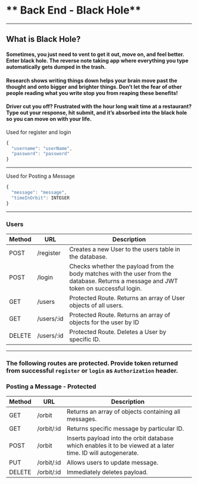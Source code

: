 # ** Back End - Black Hole**
---
## What is Black Hole?

#### Sometimes, you just need to vent to get it out, move on, and feel better.  Enter black hole. The reverse note taking app where everything you type automatically gets dumped in the trash. 
#### Research shows writing things down helps your brain move past the thought and onto bigger and brighter things. Don’t let the fear of other people reading what you write stop you from reaping these benefits! 
#### Driver cut you off? Frustrated with the hour long wait time at a restaurant? Type out your response, hit submit, and it’s absorbed into the black hole so you can move on with your life. 



Used for register and login
```js
{
  "username": "userName",
  "password": "password"
}
```
---

Used for Posting a Message
```js
{
  "message": "message",
  "timeInOrbit": INTEGER
}
```
---

### Users

| Method | URL                | Description                                                                                                                                                                      |
| ------ | ------------------ | -------------------------------------------------------------------------------------------------------------------------------------------------------------------------------- |
| POST   | /register          | Creates a new User to the users table in the database.                                                                                                                           |
| POST   | /login             | Checks whether the payload from the body matches with the user from the database. Returns a message and JWT token on successful login.                                           |
| GET    | /users             | Protected Route. Returns an array of User objects of all users.                                                                                                                  |
| GET    | /users/:id         | Protected Route. Returns an array of objects for the user by ID                                                                                                                  |
| DELETE | /users/:id         | Protected Route. Deletes a User by specific ID.                                                                                                                                  |

---

### The following routes are protected. Provide token returned from successful `register` or `login` as `Authorization` header.

### Posting a Message - Protected
| Method | URL                | Description                                                                                                                                                                      |
| ------ | ------------------ | ---------------------------------------------------------------------------------------------------------------------------------------------------------------------------------|
| GET    | /orbit             | Returns an array of objects containing all messages.                                                                                                                             |
| GET    | /orbit/:id         | Returns specific message by particular ID.                                                                                                                                       |
| POST   | /orbit             | Inserts payload into the orbit database which enables it to be viewed at a later time. ID will autogenerate.                                                                     |
| PUT    | /orbit/:id         | Allows users to update message.                                                                                                                                                  |
| DELETE | /orbit/:id         | Immediately deletes payload.                                                                                                                                                     |
